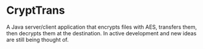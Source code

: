 CryptTrans
==========

A Java server/client application that encrypts files with AES, transfers them, then decrypts them at the destination. In active development and new ideas are still being thought of.
